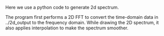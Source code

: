 Here we use a python code to generate 2d spectrum.

The program first performs a 2D FFT to convert the time-domain data in ../2d_output to the frequency domain.
While drawing the 2D spectrum, it also applies interpolation to make the spectrum smoother.

